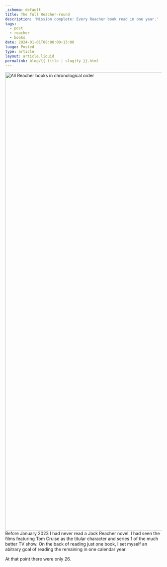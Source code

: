```yaml
---
_schema: default
title: The full Reacher-round
description: 'Mission complete: Every Reacher book read in one year.'
tags:
  - post
  - reacher
  - books
date: 2024-01-01T08:00:00+13:00
luogo: Posted
type: article
layout: article.liquid
permalink: blog/{{ title | slugify }}.html
---
```

<img src="/img/reacher-books.png" alt="All Reacher books in chronological order" title="All Reacher books in chronological order" height="1471" width="3839" />Before January 2023 I had never read a Jack Reacher novel. I had seen the films featuring Tom Cruise as the titular character and series 1 of the much better TV show. On the back of reading just one book, I set myself an abitrary goal of reading the remaining in one calendar year.

At that point there were only 26.